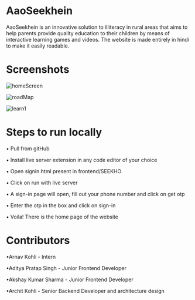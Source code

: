 # AaoSeekhein
AaoSeekhein is an innovative solution to illiteracy in rural areas that aims to help parents provide quality education to their children by means of interactive learning games and videos. The website is made entirely in hindi to make it easily readable.


# Screenshots

![homeScreen](https://user-images.githubusercontent.com/95236897/218304841-8a8852ee-ec6d-48a9-bcc1-15a6477bd618.jpeg)

![roadMap](https://user-images.githubusercontent.com/95236897/218304878-2e9a1518-11e5-40cc-b778-b1ca453e627a.jpeg)

![learn1](https://user-images.githubusercontent.com/95236897/218304984-6dd8941d-a5b4-41fd-96fe-423e2a812460.jpeg)


# Steps to run locally
• Pull from gitHub

• Install live server extension in any code editor of your choice

• Open signin.html present in frontend/SEEKHO

• Click on run with live server

• A sign-in page will open, fill out your phone number and click on get otp

• Enter the otp in the box and click on sign-in

• Voila! There is the home page of the website


# Contributors
•Arnav Kohli - Intern

•Aditya Pratap Singh - Junior Frontend Developer

•Akshay Kumar Sharma - Junior Frontend Developer

•Archit Kohli - Senior Backend Developer and architecture design
